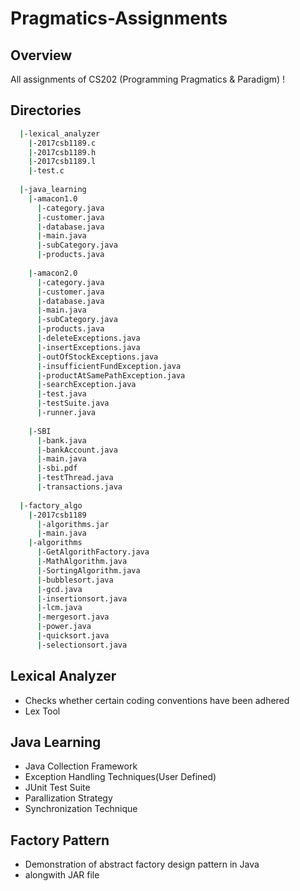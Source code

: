 # Pragmatics-Assignments

## Overview
All assignments of CS202 (Programming Pragmatics & Paradigm) !


## Directories
```bash
  |-lexical_analyzer
    |-2017csb1189.c
    |-2017csb1189.h
    |-2017csb1189.l
    |-test.c
    
  |-java_learning
    |-amacon1.0
      |-category.java
      |-customer.java
      |-database.java
      |-main.java
      |-subCategory.java
      |-products.java
    
    |-amacon2.0
      |-category.java
      |-customer.java
      |-database.java
      |-main.java
      |-subCategory.java
      |-products.java
      |-deleteExceptions.java
      |-insertExceptions.java
      |-outOfStockExceptions.java
      |-insufficientFundException.java
      |-productAtSamePathException.java
      |-searchException.java
      |-test.java
      |-testSuite.java
      |-runner.java
            
    |-SBI
      |-bank.java
      |-bankAccount.java
      |-main.java
      |-sbi.pdf
      |-testThread.java
      |-transactions.java
  
  |-factory_algo
    |-2017csb1189
      |-algorithms.jar
      |-main.java
    |-algorithms
      |-GetAlgorithFactory.java
      |-MathAlgorithm.java
      |-SortingAlgorithm.java
      |-bubblesort.java
      |-gcd.java
      |-insertionsort.java
      |-lcm.java
      |-mergesort.java
      |-power.java
      |-quicksort.java
      |-selectionsort.java
```

## Lexical Analyzer

- Checks whether certain coding conventions have been adhered
- Lex Tool

## Java Learning

- Java Collection Framework
- Exception Handling Techniques(User Defined)
- JUnit Test Suite
- Parallization Strategy
- Synchronization Technique


## Factory Pattern

- Demonstration of abstract factory design pattern in Java
- alongwith JAR file
